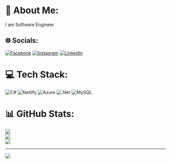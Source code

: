 # 💫 About Me:
I am Software Engineer 


## 🌐 Socials:
[![Facebook](https://img.shields.io/badge/Facebook-%231877F2.svg?logo=Facebook&logoColor=white)](https://facebook.com/https://www.facebook.com/eli.mehemmedov.90) [![Instagram](https://img.shields.io/badge/Instagram-%23E4405F.svg?logo=Instagram&logoColor=white)](https://instagram.com/https://www.instagram.com/ali_mahammadov) [![LinkedIn](https://img.shields.io/badge/LinkedIn-%230077B5.svg?logo=linkedin&logoColor=white)](https://linkedin.com/in/https://www.linkedin.com/in/ali-mahammadov-915000262/) 

# 💻 Tech Stack:
![C#](https://img.shields.io/badge/c%23-%23239120.svg?style=for-the-badge&logo=c-sharp&logoColor=white) ![Netlify](https://img.shields.io/badge/netlify-%23000000.svg?style=for-the-badge&logo=netlify&logoColor=#00C7B7) ![Azure](https://img.shields.io/badge/azure-%230072C6.svg?style=for-the-badge&logo=azure-devops&logoColor=white) ![.Net](https://img.shields.io/badge/.NET-5C2D91?style=for-the-badge&logo=.net&logoColor=white) ![MySQL](https://img.shields.io/badge/mysql-%2300f.svg?style=for-the-badge&logo=mysql&logoColor=white)
# 📊 GitHub Stats:
![](https://github-readme-stats.vercel.app/api?username=AliMahammadov&theme=dark&hide_border=false&include_all_commits=false&count_private=false)<br/>
![](https://github-readme-streak-stats.herokuapp.com/?user=AliMahammadov&theme=dark&hide_border=false)<br/>
![](https://github-readme-stats.vercel.app/api/top-langs/?username=AliMahammadov&theme=dark&hide_border=false&include_all_commits=false&count_private=false&layout=compact)

---
[![](https://visitcount.itsvg.in/api?id=AliMahammadov&icon=0&color=0)](https://visitcount.itsvg.in)

<!-- Proudly created with GPRM ( https://gprm.itsvg.in ) -->
